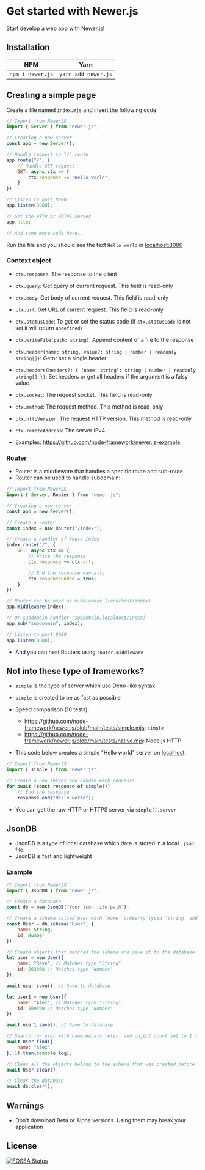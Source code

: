 # Get started with Newer.js

Start develop a web app with Newer.js!

## Installation

|        NPM       |         Yarn        |
|:----------------:|:-------------------:|
| `npm i newer.js` | `yarn add newer.js` |

## Creating a simple page

Create a file named `index.mjs` and insert the following code:

```javascript
// Import from NewerJS
import { Server } from "newer.js";

// Creating a new server
const app = new Server();

// Handle request to "/" route
app.route("/", {
    // Handle GET request
    GET: async ctx => {
        ctx.response += "Hello world";
    }
});

// Listen to port 8080
app.listen(8080);

// Get the HTTP or HTTPS server
app.http;

// And some more code here...
```

Run the file and you should see the text `Hello world` in [localhost:8080](http://localhost:8080)

### Context object

- `ctx.response`: The response to the client
- `ctx.query`: Get query of current request. This field is read-only
- `ctx.body`: Get body of current request. This field is read-only
- `ctx.url`: Get URL of current request. This field is read-only
- `ctx.statusCode`: To get or set the status code (if `ctx.statusCode` is not set it will return `undefined`)
- `ctx.writeFile(path: string)`: Append content of a file to the response
- `ctx.header(name: string, value?: string | number | readonly string[])`: Getor set a single header
- `ctx.headers(headers?: { [name: string]: string | number | readonly string[] })`: Set headers or get all headers if the argument is a falsy value
- `ctx.socket`: The request socket. This field is read-only
- `ctx.method`: The request method. This method is read-only
- `ctx.httpVersion`: The request HTTP version. This method is read-only
- `ctx.remoteAddress`: The server IPv4

- Examples: https://github.com/node-framework/newer.js-example

### Router

- Router is a middleware that handles a specific route and sub-route
- Router can be used to handle subdomain:

```javascript
// Import from NewerJS
import { Server, Router } from "newer.js";

// Creating a new server
const app = new Server();

// Create a router
const index = new Router("/index");

// Create a handler of route index
index.route("/", {
    GET: async ctx => {
        // Write the response
        ctx.response += ctx.url;

        // End the response manually
        ctx.responseEnded = true;
    }
});

// Router can be used as middleware (localhost/index)
app.middleware(index);

// Or subdomain handler (subdomain.localhost/index)
app.sub("subdomain", index);

// Listen to port 8080
app.listen(8080);
```

- And you can nest Routers using `router.middleware`

## Not into these type of frameworks?

- `simple` is the type of server which use Deno-like syntax
- `simple` is created to be as fast as possible 
- Speed comparison (10 tests): 
    + https://github.com/node-framework/newer.js/blob/main/tests/simple.mjs: `simple`
    + https://github.com/node-framework/newer.js/blob/main/tests/native.mjs: Node.js HTTP

- This code below creates a simple "Hello world" server on [localhost](http://localhost):

```javascript
// Import from NewerJS
import { simple } from "newer.js";

// Create a new server and handle each requests
for await (const response of simple()) 
    // End the response
    response.end("Hello world");
```

- You can get the raw HTTP or HTTPS server via `simple().server`

## JsonDB

- JsonDB is a type of local database which data is stored in a local `.json` file.
- JsonDB is fast and lightweight

### Example
 
```javascript
// Import from NewerJS
import { JsonDB } from "newer.js";

// Create a database
const db = new JsonDB("Your json file path");

// Create a schema called user with `name` property typed `string` and `id` property typed `number`
const User = db.schema("User", {
    name: String,
    id: Number 
});

// Create objects that matched the schema and save it to the database
let user = new User({
    name: "Reve", // Matches type "String"
    id: 863068 // Matches type "Number"
});

await user.save(); // Save to database

let user1 = new User({
    name: "Alex", // Matches type "String"
    id: 509390 // Matches type "Number"
});

await user1.save(); // Save to database

// Search for user with name equals `Alex` and object count set to 1 to returns only 1 object
await User.find({
    name: "Alex"
}, 1).then(console.log);

// Clear all the objects belong to the schema that was created before
await User.clear();

// Clear the database
await db.clear();
```

## Warnings

- Don't download Beta or Alpha versions. Using them may break your application

## License
[![FOSSA Status](https://app.fossa.com/api/projects/git%2Bgithub.com%2Fnode-framework%2Fnewer.js.svg?type=large)](https://app.fossa.com/projects/git%2Bgithub.com%2Fnode-framework%2Fnewer.js?ref=badge_large)


